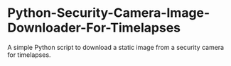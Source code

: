 # Python-Security-Camera-Image-Downloader-For-Timelapses
A simple Python script to download a static image from a security camera for timelapses.
